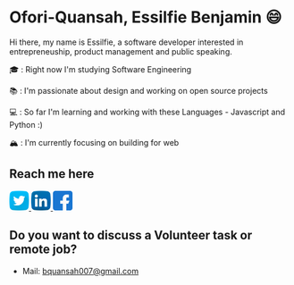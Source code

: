 # Ofori-Quansah, Essilfie Benjamin :smile:

Hi there, my name is Essilfie, a software developer interested in entrepreneuship, product management and public speaking.

🎓 : Right now I'm studying Software Engineering

📚 : I'm passionate about design and working on open source projects

💻 : So far I'm learning and working with these Languages - Javascript and Python :)

🏔 : I'm currently focusing on building for web


## Reach me here
<a href="https://twitter.com/essilfiequansah" target="_blank">
  <img src="./assets/twitter.svg" alt="My Twitter Profile" height="35" width="35">
</a>
<a href="https://www.linkedin.com/in/essilfiequansah/" target="_blank">
  <img src="./assets/linkedin.svg" alt="My LinkedIn Profile" height="35" width="35">
</a>
<a href="https://facebook.com//" target="_blank">
  <img src="./assets/facebook.svg" alt="My Facebook Profile" height="35" width="35">
</a>


## Do you want to discuss a Volunteer task or remote job?
* Mail: [bquansah007@gmail.com](mailto:bquansah007@gmail.com)





